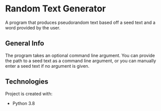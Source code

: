 # Random Text Generator
A program that produces pseudorandom text based off a seed text and a word provided by the user.

## General Info
The program takes an optional command line argument. You can provide the path to a seed text as a command line argument,
or you can manually enter a seed text if no argument is given. 

## Technologies
Project is created with:
* Python 3.8
